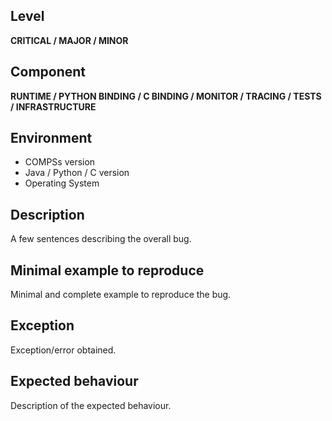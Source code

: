 ## Level
**CRITICAL / MAJOR / MINOR**

## Component
**RUNTIME / PYTHON BINDING / C BINDING / MONITOR / TRACING / TESTS / INFRASTRUCTURE**

## Environment
* COMPSs version
* Java / Python / C version
* Operating System

## Description
A few sentences describing the overall bug.

## Minimal example to reproduce
Minimal and complete example to reproduce the bug.

## Exception
Exception/error obtained.

## Expected behaviour
Description of the expected behaviour.

